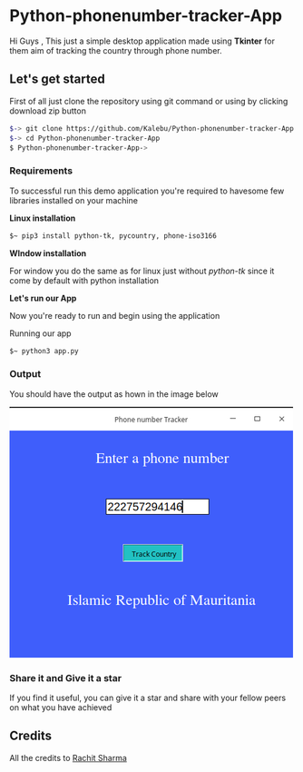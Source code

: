 # Python-phonenumber-tracker-App

Hi Guys , This just a simple desktop application made using **Tkinter** for them aim of tracking the country through phone number.

 

## Let's get started 

First of all just clone the repository using git command or using by clicking download zip button 

```bash 
$-> git clone https://github.com/Kalebu/Python-phonenumber-tracker-App
$-> cd Python-phonenumber-tracker-App
$ Python-phonenumber-tracker-App-> 
```

### Requirements 

To successful run this demo application you're required to havesome few libraries installed on your machine 

**Linux installation**
```bash
$~ pip3 install python-tk, pycountry, phone-iso3166
```

**WIndow installation** 

For window you do the same as for linux just without *python-tk* since it come by default with python installation 

**Let's run our App**

Now you're ready to run and begin using the application 

Running our app

```bash
$~ python3 app.py
```

### Output 

You should have the output as hown in the image below 

![Phone number Tracke](image2.png)

### Share it and Give it a star 

If you find it useful, you can give it a star and share with your fellow peers on what you have achieved 


Credits
-----------
All the credits to [Rachit Sharma](github.com/rachitsharma300)
